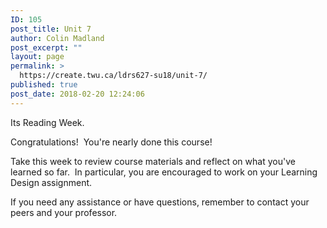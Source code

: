 ```yaml
---
ID: 105
post_title: Unit 7
author: Colin Madland
post_excerpt: ""
layout: page
permalink: >
  https://create.twu.ca/ldrs627-su18/unit-7/
published: true
post_date: 2018-02-20 12:24:06
---
```

Its Reading Week.

Congratulations!  You're nearly done this course!

Take this week to review course materials and reflect on what you've learned so far.  In particular, you are encouraged to work on your Learning Design assignment.

If you need any assistance or have questions, remember to contact your peers and your professor.